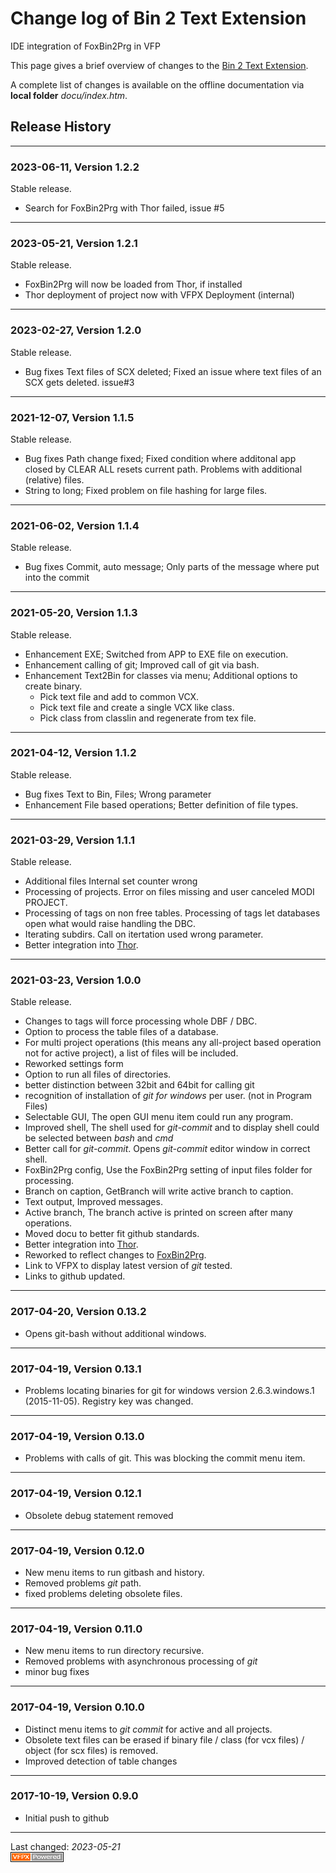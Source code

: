 # Change log of Bin 2 Text Extension

IDE integration of FoxBin2Prg in VFP   

This page gives a brief overview of changes to the [Bin 2 Text Extension](https://github.com/lscheffler/bin2text).

A complete list of changes is available on the offline documentation via **local folder** _docu/index.htm_.

## Release History

---
### 2023-06-11, Version 1.2.2
Stable release.
* Search for FoxBin2Prg with Thor failed, issue #5

---
### 2023-05-21, Version 1.2.1
Stable release.
* FoxBin2Prg will now be loaded from Thor, if installed
* Thor deployment of project now with VFPX Deployment (internal)

---
### 2023-02-27, Version 1.2.0
Stable release.
* Bug fixes Text files of SCX deleted; Fixed an issue where text files of an SCX gets deleted. issue#3

---
### 2021-12-07, Version 1.1.5
Stable release.
* Bug fixes Path change fixed; Fixed condition where additonal app closed by CLEAR ALL resets current path. Problems with additional (relative) files.
* String to long; Fixed problem on file hashing for large files.

---
### 2021-06-02, Version 1.1.4
Stable release.
* Bug fixes Commit, auto message; Only parts of the message where put into the commit

---
### 2021-05-20, Version 1.1.3
Stable release.
* Enhancement EXE; Switched from APP to EXE file on execution.
* Enhancement calling of git; Improved call of git via bash.
* Enhancement Text2Bin for classes via menu; Additional options to create binary.
  * Pick text file and add to common VCX.
  * Pick text file and create a single VCX like class.
  * Pick class from classlin and regenerate from tex file.

---
### 2021-04-12, Version 1.1.2
Stable release.
* Bug fixes Text to Bin, Files; Wrong parameter
* Enhancement File based operations; Better definition of file types.

---
### 2021-03-29, Version 1.1.1
Stable release.
* Additional files Internal set counter wrong
* Processing of projects. Error on files missing and user canceled MODI PROJECT.
* Processing of tags on non free tables. Processing of tags let databases open what would raise handling the DBC.
* Iterating subdirs. Call on itertation used wrong parameter.
* Better integration into [Thor](https://github.com/VFPX/Thor).

---
### 2021-03-23, Version 1.0.0
Stable release.
* Changes to tags will force processing whole DBF / DBC.
* Option to process the table files of a database.
* For multi project operations (this means any all-project based operation not for active project), a list of files will be included.
* Reworked settings form
* Option to run all files of directories.
* better distinction between 32bit and 64bit for calling git 
* recognition of installation of _git for windows_ per user. (not in Program Files)
* Selectable GUI, The open GUI menu item could run any program.
* Improved shell, The shell used for _git-commit_ and to display shell could be selected between _bash_ and _cmd_
* Better call for _git-commit_. Opens _git-commit_ editor window in correct shell.
* FoxBin2Prg config, Use the FoxBin2Prg setting of input files folder for processing.
* Branch on caption, GetBranch will write active branch to caption.
* Text output, Improved messages.
* Active branch, The branch active is printed on screen after many operations.
* Moved docu to better fit github standards.
* Better integration into [Thor](https://github.com/VFPX/Thor).
* Reworked to reflect changes to [FoxBin2Prg](https://github.com/fdbozzo/foxbin2prg).
* Link to VFPX to display latest version of _git_ tested.
* Links to github updated.

---
### 2017-04-20, Version 0.13.2
* Opens git-bash without additional windows.

---
### 2017-04-19, Version 0.13.1
* Problems locating binaries for git for windows version 2.6.3.windows.1 (2015-11-05). Registry key was changed.

---
### 2017-04-19, Version 0.13.0
* Problems with calls of git. This was blocking the commit menu item.

---
### 2017-04-19, Version 0.12.1
* Obsolete debug statement removed

---
### 2017-04-19, Version 0.12.0
* New menu items to run gitbash and history.
* Removed problems  _git_ path.
* fixed problems deleting obsolete files.

---
### 2017-04-19, Version 0.11.0
* New menu items to run directory recursive.
* Removed problems with asynchronous processing of _git_
* minor bug fixes

---
### 2017-04-19, Version 0.10.0
* Distinct menu items to _git commit_ for active and all projects.
* Obsolete text files can be erased if binary file / class (for vcx files) / object (for scx files) is removed.
* Improved detection of table changes

---
### 2017-10-19, Version 0.9.0
* Initial push to github

----
Last changed: *<!--CVERSIONDATE-->2023-05-21<!--/CVERSIONDATE-->*   
![powered by VFPX](./docs/images/vfpxpoweredby_alternative.gif "powered by VFPX")
